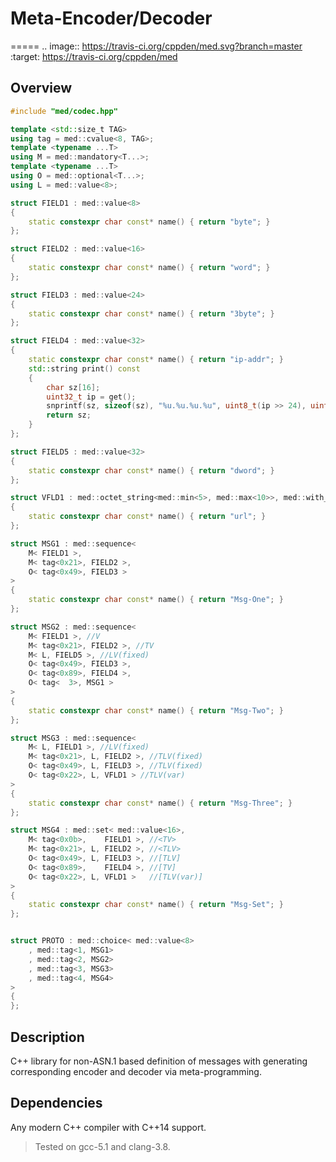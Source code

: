 # Meta-Encoder/Decoder
=====
.. image:: https://travis-ci.org/cppden/med.svg?branch=master
   :target: https://travis-ci.org/cppden/med

## Overview
```cpp
#include "med/codec.hpp"

template <std::size_t TAG>
using tag = med::cvalue<8, TAG>;
template <typename ...T>
using M = med::mandatory<T...>;
template <typename ...T>
using O = med::optional<T...>;
using L = med::value<8>;

struct FIELD1 : med::value<8>
{
	static constexpr char const* name() { return "byte"; }
};

struct FIELD2 : med::value<16>
{
	static constexpr char const* name() { return "word"; }
};

struct FIELD3 : med::value<24>
{
	static constexpr char const* name() { return "3byte"; }
};

struct FIELD4 : med::value<32>
{
	static constexpr char const* name() { return "ip-addr"; }
	std::string print() const
	{
		char sz[16];
		uint32_t ip = get();
		snprintf(sz, sizeof(sz), "%u.%u.%u.%u", uint8_t(ip >> 24), uint8_t(ip >> 16), uint8_t(ip >> 8), uint8_t(ip));
		return sz;
	}
};

struct FIELD5 : med::value<32>
{
	static constexpr char const* name() { return "dword"; }
};

struct VFLD1 : med::octet_string<med::min<5>, med::max<10>>, med::with_snapshot
{
	static constexpr char const* name() { return "url"; }
};

struct MSG1 : med::sequence<
	M< FIELD1 >,
	M< tag<0x21>, FIELD2 >,
	O< tag<0x49>, FIELD3 >
>
{
	static constexpr char const* name() { return "Msg-One"; }
};

struct MSG2 : med::sequence<
	M< FIELD1 >, //V
	M< tag<0x21>, FIELD2 >, //TV
	M< L, FIELD5 >, //LV(fixed)
	O< tag<0x49>, FIELD3 >,
	O< tag<0x89>, FIELD4 >,
	O< tag<  3>, MSG1 >
>
{
	static constexpr char const* name() { return "Msg-Two"; }
};

struct MSG3 : med::sequence<
	M< L, FIELD1 >, //LV(fixed)
	M< tag<0x21>, L, FIELD2 >, //TLV(fixed)
	O< tag<0x49>, L, FIELD3 >, //TLV(fixed)
	O< tag<0x22>, L, VFLD1 > //TLV(var)
>
{
	static constexpr char const* name() { return "Msg-Three"; }
};

struct MSG4 : med::set< med::value<16>,
	M< tag<0x0b>,    FIELD1 >, //<TV>
	M< tag<0x21>, L, FIELD2 >, //<TLV>
	O< tag<0x49>, L, FIELD3 >, //[TLV]
	O< tag<0x89>,    FIELD4 >, //[TV]
	O< tag<0x22>, L, VFLD1 >   //[TLV(var)]
>
{
	static constexpr char const* name() { return "Msg-Set"; }
};


struct PROTO : med::choice< med::value<8>
	, med::tag<1, MSG1>
	, med::tag<2, MSG2>
	, med::tag<3, MSG3>
	, med::tag<4, MSG4>
>
{
};
```

## Description
C++ library for non-ASN.1 based definition of messages with generating corresponding encoder and decoder via meta-programming.

## Dependencies 
Any modern C++ compiler with C++14 support.
> Tested on gcc-5.1 and clang-3.8.
